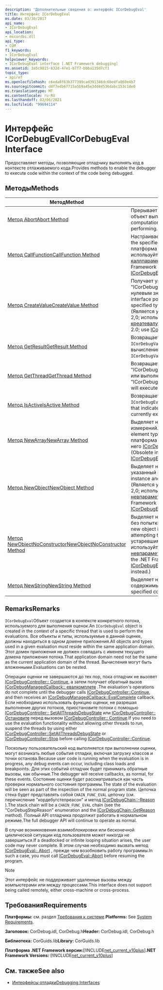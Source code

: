 ```yaml
---
description: 'Дополнительные сведения о: интерфейс ICorDebugEval'
title: Интерфейс ICorDebugEval
ms.date: 03/30/2017
api_name:
- ICorDebugEval
api_location:
- mscordbi.dll
api_type:
- COM
f1_keywords:
- ICorDebugEval
helpviewer_keywords:
- ICorDebugEval interface [.NET Framework debugging]
ms.assetid: 3a5c9815-832d-47e1-b7f7-bbba135d7cf1
topic_type:
- apiref
ms.openlocfilehash: c6eda0f63b377399cad391346dc6bedfa860e4b7
ms.sourcegitcommit: ddf7edb67715a5b9a45e3dd44536dabc153c1de0
ms.translationtype: MT
ms.contentlocale: ru-RU
ms.lasthandoff: 02/06/2021
ms.locfileid: "99694114"
---
```

# <a name="icordebugeval-interface"></a><span data-ttu-id="ca29e-103">Интерфейс ICorDebugEval</span><span class="sxs-lookup"><span data-stu-id="ca29e-103">ICorDebugEval Interface</span></span>

<span data-ttu-id="ca29e-104">Предоставляет методы, позволяющие отладчику выполнять код в контексте отлаживаемого кода.</span><span class="sxs-lookup"><span data-stu-id="ca29e-104">Provides methods to enable the debugger to execute code within the context of the code being debugged.</span></span>  
  
## <a name="methods"></a><span data-ttu-id="ca29e-105">Методы</span><span class="sxs-lookup"><span data-stu-id="ca29e-105">Methods</span></span>  
  
|<span data-ttu-id="ca29e-106">Метод</span><span class="sxs-lookup"><span data-stu-id="ca29e-106">Method</span></span>|<span data-ttu-id="ca29e-107">Описание</span><span class="sxs-lookup"><span data-stu-id="ca29e-107">Description</span></span>|  
|------------|-----------------|  
|[<span data-ttu-id="ca29e-108">Метод Abort</span><span class="sxs-lookup"><span data-stu-id="ca29e-108">Abort Method</span></span>](icordebugeval-abort-method.md)|<span data-ttu-id="ca29e-109">Прерывает вычисление, которое данный `ICorDebugEval` объект выполняет в данный момент.</span><span class="sxs-lookup"><span data-stu-id="ca29e-109">Aborts the computation this `ICorDebugEval` object is currently performing.</span></span>|  
|[<span data-ttu-id="ca29e-110">Метод CallFunction</span><span class="sxs-lookup"><span data-stu-id="ca29e-110">CallFunction Method</span></span>](icordebugeval-callfunction-method.md)|<span data-ttu-id="ca29e-111">Настраивает вызов указанной функции.</span><span class="sxs-lookup"><span data-stu-id="ca29e-111">Sets up a call to the specified function.</span></span> <span data-ttu-id="ca29e-112">(Является устаревшим в платформа .NET Framework версии 2,0; вместо этого используйте [ICorDebugEval2:: каллпараметеризедфунктион](icordebugeval2-callparameterizedfunction-method.md) .)</span><span class="sxs-lookup"><span data-stu-id="ca29e-112">(Obsolete in the .NET Framework version 2.0; use [ICorDebugEval2::CallParameterizedFunction](icordebugeval2-callparameterizedfunction-method.md) instead.)</span></span>|  
|[<span data-ttu-id="ca29e-113">Метод CreateValue</span><span class="sxs-lookup"><span data-stu-id="ca29e-113">CreateValue Method</span></span>](icordebugeval-createvalue-method.md)|<span data-ttu-id="ca29e-114">Получает указатель интерфейса на объект "ICorDebugValue" указанного типа с начальным нулевым значением или значением NULL.</span><span class="sxs-lookup"><span data-stu-id="ca29e-114">Gets an interface pointer to an "ICorDebugValue" object of the specified type, with an initial value of zero or null.</span></span> <span data-ttu-id="ca29e-115">(Является устаревшим в платформа .NET Framework 2,0; используйте вместо него [ICorDebugEval2:: креатевалуефортипе](icordebugeval2-createvaluefortype-method.md) .)</span><span class="sxs-lookup"><span data-stu-id="ca29e-115">(Obsolete in the .NET Framework 2.0; use [ICorDebugEval2::CreateValueForType](icordebugeval2-createvaluefortype-method.md) instead.)</span></span>|  
|[<span data-ttu-id="ca29e-116">Метод GetResult</span><span class="sxs-lookup"><span data-stu-id="ca29e-116">GetResult Method</span></span>](icordebugeval-getresult-method.md)|<span data-ttu-id="ca29e-117">Возвращает указатель интерфейса на объект `ICorDebugValue` , содержащий результаты вычисления.</span><span class="sxs-lookup"><span data-stu-id="ca29e-117">Gets an interface pointer to an `ICorDebugValue` that contains the results of the evaluation.</span></span>|  
|[<span data-ttu-id="ca29e-118">Метод GetThread</span><span class="sxs-lookup"><span data-stu-id="ca29e-118">GetThread Method</span></span>](icordebugeval-getthread-method.md)|<span data-ttu-id="ca29e-119">Возвращает указатель интерфейса для "ICorDebugThread", в котором выполняется эта оценка или выполняется.</span><span class="sxs-lookup"><span data-stu-id="ca29e-119">Gets an interface pointer to the "ICorDebugThread" where this evaluation is executing or will execute.</span></span>|  
|[<span data-ttu-id="ca29e-120">Метод IsActive</span><span class="sxs-lookup"><span data-stu-id="ca29e-120">IsActive Method</span></span>](icordebugeval-isactive-method.md)|<span data-ttu-id="ca29e-121">Возвращает значение, указывающее, выполняется ли `ICorDebugEval` в данный момент объект.</span><span class="sxs-lookup"><span data-stu-id="ca29e-121">Gets a value that indicates whether this `ICorDebugEval` object is currently executing.</span></span>|  
|[<span data-ttu-id="ca29e-122">Метод NewArray</span><span class="sxs-lookup"><span data-stu-id="ca29e-122">NewArray Method</span></span>](icordebugeval-newarray-method.md)|<span data-ttu-id="ca29e-123">Выделяет новый массив указанного типа элемента и измерений.</span><span class="sxs-lookup"><span data-stu-id="ca29e-123">Allocates a new array of the specified element type and dimensions.</span></span> <span data-ttu-id="ca29e-124">(Является устаревшим в платформа .NET Framework 2,0; используйте вместо него [ICorDebugEval2:: NewParameterizedArray](icordebugeval2-newparameterizedarray-method.md) .)</span><span class="sxs-lookup"><span data-stu-id="ca29e-124">(Obsolete in the .NET Framework 2.0; use [ICorDebugEval2::NewParameterizedArray](icordebugeval2-newparameterizedarray-method.md) instead.)</span></span>|  
|[<span data-ttu-id="ca29e-125">Метод NewObject</span><span class="sxs-lookup"><span data-stu-id="ca29e-125">NewObject Method</span></span>](icordebugeval-newobject-method.md)|<span data-ttu-id="ca29e-126">Выделяет новый экземпляр объекта и вызывает указанный метод конструктора.</span><span class="sxs-lookup"><span data-stu-id="ca29e-126">Allocates a new object instance and calls the specified constructor method.</span></span> <span data-ttu-id="ca29e-127">(Является устаревшим в платформа .NET Framework 2,0; используйте вместо него [ICorDebugEval2:: невпараметеризедобжект](icordebugeval2-newparameterizedobject-method.md) .)</span><span class="sxs-lookup"><span data-stu-id="ca29e-127">(Obsolete in the .NET Framework 2.0; use [ICorDebugEval2::NewParameterizedObject](icordebugeval2-newparameterizedobject-method.md) instead.)</span></span>|  
|[<span data-ttu-id="ca29e-128">Метод NewObjectNoConstructor</span><span class="sxs-lookup"><span data-stu-id="ca29e-128">NewObjectNoConstructor Method</span></span>](icordebugeval-newobjectnoconstructor-method.md)|<span data-ttu-id="ca29e-129">Выделяет новый экземпляр объекта указанного типа без попытки вызова метода конструктора.</span><span class="sxs-lookup"><span data-stu-id="ca29e-129">Allocates a new object instance of the specified type, without attempting to call a constructor method.</span></span> <span data-ttu-id="ca29e-130">(Является устаревшим в платформа .NET Framework 2,0; используйте вместо него [ICorDebugEval2:: невпараметеризедобжектноконструктор](icordebugeval2-newparameterizedobjectnoconstructor-method.md) .)</span><span class="sxs-lookup"><span data-stu-id="ca29e-130">(Obsolete in the .NET Framework 2.0; use [ICorDebugEval2::NewParameterizedObjectNoConstructor](icordebugeval2-newparameterizedobjectnoconstructor-method.md) instead.)</span></span>|  
|[<span data-ttu-id="ca29e-131">Метод NewString</span><span class="sxs-lookup"><span data-stu-id="ca29e-131">NewString Method</span></span>](icordebugeval-newstring-method.md)|<span data-ttu-id="ca29e-132">Выделяет новый строковый объект с указанным содержимым.</span><span class="sxs-lookup"><span data-stu-id="ca29e-132">Allocates a new string object with the specified contents.</span></span>|  
  
## <a name="remarks"></a><span data-ttu-id="ca29e-133">Remarks</span><span class="sxs-lookup"><span data-stu-id="ca29e-133">Remarks</span></span>  

 <span data-ttu-id="ca29e-134">`ICorDebugEval`Объект создается в контексте конкретного потока, используемого для выполнения оценок.</span><span class="sxs-lookup"><span data-stu-id="ca29e-134">An `ICorDebugEval` object is created in the context of a specific thread that is used to perform the evaluations.</span></span> <span data-ttu-id="ca29e-135">Все объекты и типы, используемые в данной оценке, должны находиться в одном домене приложения.</span><span class="sxs-lookup"><span data-stu-id="ca29e-135">All objects and types used in a given evaluation must reside within the same application domain.</span></span> <span data-ttu-id="ca29e-136">Этот домен приложения не должен совпадать с именем текущего домена приложения потока.</span><span class="sxs-lookup"><span data-stu-id="ca29e-136">That application domain need not be the same as the current application domain of the thread.</span></span> <span data-ttu-id="ca29e-137">Вычисления могут быть вложенными.</span><span class="sxs-lookup"><span data-stu-id="ca29e-137">Evaluations can be nested.</span></span>  
  
 <span data-ttu-id="ca29e-138">Операции оценки не завершаются до тех пор, пока отладчик не вызовет [ICorDebugController:: Continue](icordebugcontroller-continue-method.md), а затем получает обратный вызов [ICorDebugManagedCallback:: евалкомплете](icordebugmanagedcallback-evalcomplete-method.md) .</span><span class="sxs-lookup"><span data-stu-id="ca29e-138">The evaluation's operations do not complete until the debugger calls [ICorDebugController::Continue](icordebugcontroller-continue-method.md), and then receives an [ICorDebugManagedCallback::EvalComplete](icordebugmanagedcallback-evalcomplete-method.md) callback.</span></span> <span data-ttu-id="ca29e-139">Если необходимо использовать функцию оценки, не разрешая выполнение других потоков, приостановите потоки с помощью [ICorDebugController:: SetAllThreadsDebugState](icordebugcontroller-setallthreadsdebugstate-method.md) или [ICorDebugController:: Остановите](icordebugcontroller-stop-method.md) перед вызовом [ICorDebugController:: Continue](icordebugcontroller-continue-method.md).</span><span class="sxs-lookup"><span data-stu-id="ca29e-139">If you need to use the evaluation functionality without allowing other threads to run, suspend the threads by using either [ICorDebugController::SetAllThreadsDebugState](icordebugcontroller-setallthreadsdebugstate-method.md) or [ICorDebugController::Stop](icordebugcontroller-stop-method.md) before calling [ICorDebugController::Continue](icordebugcontroller-continue-method.md).</span></span>  
  
 <span data-ttu-id="ca29e-140">Поскольку пользовательский код выполняется при выполнении оценки, могут возникать любые события отладки, включая загрузку классов и точки останова.</span><span class="sxs-lookup"><span data-stu-id="ca29e-140">Because user code is running when the evaluation is in progress, any debug events can occur, including class loads and breakpoints.</span></span> <span data-ttu-id="ca29e-141">Для этих событий отладчик будет принимать обратные вызовы, как обычные.</span><span class="sxs-lookup"><span data-stu-id="ca29e-141">The debugger will receive callbacks, as normal, for these events.</span></span> <span data-ttu-id="ca29e-142">Состояние оценки будет рассматриваться как часть проверки нормального состояния программы.</span><span class="sxs-lookup"><span data-stu-id="ca29e-142">The state of the evaluation will be seen as part of the inspection of the normal program state.</span></span> <span data-ttu-id="ca29e-143">Цепочка стека будет представлять собой `CHAIN_FUNC_EVAL` цепочку (см. перечисление "кордебугстепреасон" и метод [ICorDebugChain::-Reason](icordebugchain-getreason-method.md) ).</span><span class="sxs-lookup"><span data-stu-id="ca29e-143">The stack chain will be a `CHAIN_FUNC_EVAL` chain (see the "CorDebugStepReason" enumeration and the [ICorDebugChain::GetReason](icordebugchain-getreason-method.md) method).</span></span> <span data-ttu-id="ca29e-144">Полный API отладчика продолжит работать в нормальном режиме.</span><span class="sxs-lookup"><span data-stu-id="ca29e-144">The full debugger API will continue to operate as normal.</span></span>  
  
 <span data-ttu-id="ca29e-145">В случае возникновения взаимоблокировки или бесконечной циклической ситуации код пользователя может никогда не завершиться.</span><span class="sxs-lookup"><span data-stu-id="ca29e-145">If a deadlocked or infinite looping situation arises, the user code may never complete.</span></span> <span data-ttu-id="ca29e-146">В этом случае необходимо вызвать метод [ICorDebugEval:: Abort](icordebugeval-abort-method.md) , прежде чем возобновить работу программы.</span><span class="sxs-lookup"><span data-stu-id="ca29e-146">In such a case, you must call [ICorDebugEval::Abort](icordebugeval-abort-method.md) before resuming the program.</span></span>  
  
> [!NOTE]
> <span data-ttu-id="ca29e-147">Этот интерфейс не поддерживает удаленные вызовы между компьютерами или между процессами.</span><span class="sxs-lookup"><span data-stu-id="ca29e-147">This interface does not support being called remotely, either cross-machine or cross-process.</span></span>  
  
## <a name="requirements"></a><span data-ttu-id="ca29e-148">Требования</span><span class="sxs-lookup"><span data-stu-id="ca29e-148">Requirements</span></span>  

 <span data-ttu-id="ca29e-149">**Платформы:** см. раздел [Требования к системе](../../get-started/system-requirements.md).</span><span class="sxs-lookup"><span data-stu-id="ca29e-149">**Platforms:** See [System Requirements](../../get-started/system-requirements.md).</span></span>  
  
 <span data-ttu-id="ca29e-150">**Заголовок:** CorDebug.idl, CorDebug.h</span><span class="sxs-lookup"><span data-stu-id="ca29e-150">**Header:** CorDebug.idl, CorDebug.h</span></span>  
  
 <span data-ttu-id="ca29e-151">**Библиотека:** CorGuids.lib</span><span class="sxs-lookup"><span data-stu-id="ca29e-151">**Library:** CorGuids.lib</span></span>  
  
 <span data-ttu-id="ca29e-152">**Платформа .NET Framework версии:**[!INCLUDE[net_current_v10plus](../../../../includes/net-current-v10plus-md.md)]</span><span class="sxs-lookup"><span data-stu-id="ca29e-152">**.NET Framework Versions:** [!INCLUDE[net_current_v10plus](../../../../includes/net-current-v10plus-md.md)]</span></span>  
  
## <a name="see-also"></a><span data-ttu-id="ca29e-153">См. также</span><span class="sxs-lookup"><span data-stu-id="ca29e-153">See also</span></span>

- [<span data-ttu-id="ca29e-154">Интерфейсы отладки</span><span class="sxs-lookup"><span data-stu-id="ca29e-154">Debugging Interfaces</span></span>](debugging-interfaces.md)
